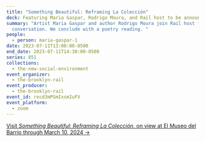 ```yaml
---
title: "Something Beautiful: Reframing La Colección"
deck: Featuring Maria Gaspar, Rodrigo Moura, and Rail host to be announced
summary: "Artist Maria Gaspar and author Rodrigo Moura join Rail host for a
  conversation. We conclude with a poetry reading. "
people:
  - person: maria-gaspar-1
date: 2023-07-11T13:00:00-0500
end_date: 2023-07-11T14:30:00-0500
series: 851
collections:
  - the-new-social-environment
event_organizer:
  - the-brooklyn-rail
event_producer:
  - the-brooklyn-rail
event_id: recd3mPGmIxsmIuFV
event_platform:
  - zoom
---
```

[V﻿isit *Something Beautiful: Reframing La Colección*, on view at El Museo del Barrio through March 10, 2024 →](https://www.elmuseo.org/exhibition/something-beautiful-reframing-la-coleccion/)